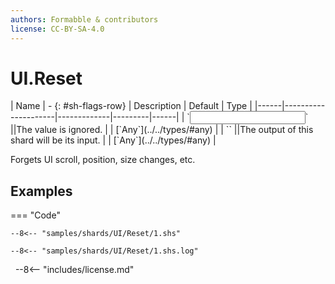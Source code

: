 ```yaml
---
authors: Formabble & contributors
license: CC-BY-SA-4.0
---
```



# UI.Reset

<div class="sh-parameters" markdown="1">
| Name | - {: #sh-flags-row} | Description | Default | Type |
|------|---------------------|-------------|---------|------|
| `<input>` ||The value is ignored. | | [`Any`](../../types/#any) |
| `<output>` ||The output of this shard will be its input. | | [`Any`](../../types/#any) |

</div>

Forgets UI scroll, position, size changes, etc.

## Examples

=== "Code"

  ```x86asm linenums="1"
  --8<-- "samples/shards/UI/Reset/1.shs"
  ```

  ```
  --8<-- "samples/shards/UI/Reset/1.shs.log"
  ```
&nbsp;
--8<-- "includes/license.md"

